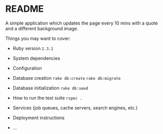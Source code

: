 # README

A simple application which updates the page every 10 mins with a quote and a different background image.

Things you may want to cover:

* Ruby version
`2.3.1`

* System dependencies

* Configuration

* Database creation
`rake db:create`
`rake db:migrate`

* Database initialization
`rake db:seed`

* How to run the test suite
`rspec .`

* Services (job queues, cache servers, search engines, etc.)

* Deployment instructions

* ...
